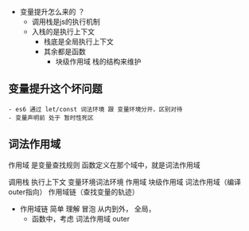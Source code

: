 - 变量提升怎么来的 ？
   - 调用栈是js的执行机制
   - 入栈的是执行上下文
     - 栈底是全局执行上下文
     - 其余都是函数
       - 块级作用域 栈的结构来维护

## 变量提升这个坏问题
    - es6 通过 let/const 词法环境 跟 变量环境分开，区别对待
    - 变量声明前 处于 暂时性死区

## 词法作用域
   作用域 是变量查找规则
    函数定义在那个域中，就是词法作用域

调用栈 执行上下文 变量环境词法环境 作用域 块级作用域 词法作用域（编译 outer指向） 作用域链（查找变量的轨迹）


- 作用域链 简单 理解 冒泡 从内到外， 全局，
  - 函数中，考虑 词法作用域 outer


